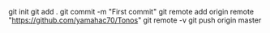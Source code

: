 git init
git add .
git commit -m "First commit"
git remote add origin remote "https://github.com/yamahac70/Tonos"
git remote -v
git push origin master
